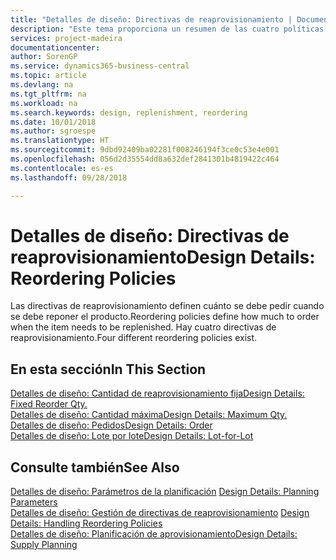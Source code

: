 ```yaml
---
title: "Detalles de diseño: Directivas de reaprovisionamiento | Documentos de Microsoft"
description: "Este tema proporciona un resumen de las cuatro políticas de reaprovisionamiento disponibles para la reposición."
services: project-madeira
documentationcenter: 
author: SorenGP
ms.service: dynamics365-business-central
ms.topic: article
ms.devlang: na
ms.tgt_pltfrm: na
ms.workload: na
ms.search.keywords: design, replenishment, reordering
ms.date: 10/01/2018
ms.author: sgroespe
ms.translationtype: HT
ms.sourcegitcommit: 9dbd92409ba02281f008246194f3ce0c53e4e001
ms.openlocfilehash: 056d2d35554dd8a632def2841301b4819422c464
ms.contentlocale: es-es
ms.lasthandoff: 09/28/2018

---
```

# <a name="design-details-reordering-policies"></a><span data-ttu-id="11cff-103">Detalles de diseño: Directivas de reaprovisionamiento</span><span class="sxs-lookup"><span data-stu-id="11cff-103">Design Details: Reordering Policies</span></span>
<span data-ttu-id="11cff-104">Las directivas de reaprovisionamiento definen cuánto se debe pedir cuando se debe reponer el producto.</span><span class="sxs-lookup"><span data-stu-id="11cff-104">Reordering policies define how much to order when the item needs to be replenished.</span></span> <span data-ttu-id="11cff-105">Hay cuatro directivas de reaprovisionamiento.</span><span class="sxs-lookup"><span data-stu-id="11cff-105">Four different reordering policies exist.</span></span>  

## <a name="in-this-section"></a><span data-ttu-id="11cff-106">En esta sección</span><span class="sxs-lookup"><span data-stu-id="11cff-106">In This Section</span></span>  
[<span data-ttu-id="11cff-107">Detalles de diseño: Cantidad de reaprovisionamiento fija</span><span class="sxs-lookup"><span data-stu-id="11cff-107">Design Details: Fixed Reorder Qty.</span></span>](design-details-fixed-reorder-qty.md)  
[<span data-ttu-id="11cff-108">Detalles de diseño: Cantidad máxima</span><span class="sxs-lookup"><span data-stu-id="11cff-108">Design Details: Maximum Qty.</span></span>](design-details-maximum-qty.md)  
[<span data-ttu-id="11cff-109">Detalles de diseño: Pedidos</span><span class="sxs-lookup"><span data-stu-id="11cff-109">Design Details: Order</span></span>](design-details-order.md)  
[<span data-ttu-id="11cff-110">Detalles de diseño: Lote por lote</span><span class="sxs-lookup"><span data-stu-id="11cff-110">Design Details: Lot-for-Lot</span></span>](design-details-lot-for-lot.md)  

## <a name="see-also"></a><span data-ttu-id="11cff-111">Consulte también</span><span class="sxs-lookup"><span data-stu-id="11cff-111">See Also</span></span>  
<span data-ttu-id="11cff-112">[Detalles de diseño: Parámetros de la planificación](design-details-planning-parameters.md) </span><span class="sxs-lookup"><span data-stu-id="11cff-112">[Design Details: Planning Parameters](design-details-planning-parameters.md) </span></span>  
<span data-ttu-id="11cff-113">[Detalles de diseño: Gestión de directivas de reaprovisionamiento](design-details-handling-reordering-policies.md) </span><span class="sxs-lookup"><span data-stu-id="11cff-113">[Design Details: Handling Reordering Policies](design-details-handling-reordering-policies.md) </span></span>  
[<span data-ttu-id="11cff-114">Detalles de diseño: Planificación de aprovisionamiento</span><span class="sxs-lookup"><span data-stu-id="11cff-114">Design Details: Supply Planning</span></span>](design-details-supply-planning.md)


